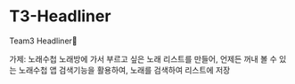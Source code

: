 # T3-Headliner
Team3 Headliner🤘

가제: 노래수첩
노래방에 가서 부르고 싶은 노래 리스트를 만들어, 언제든 꺼내 볼 수 있는 노래수첩 앱
검색기능을 활용하여, 노래를 검색하여 리스트에 저장
